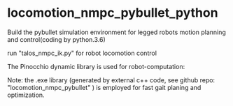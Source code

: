 # locomotion_nmpc_pybullet_python

Build the pybullet simulation environment for legged robots motion planning and control(coding by python.3.6)

run "talos_nmpc_ik.py" for robot locomotion control

The Pinocchio dynamic library is used for robot-computation: 

Note: the .exe library (generated by external c++ code, see github repo: "locomotion_nmpc_pybullet"
) is employed for fast gait planing and optimization.
